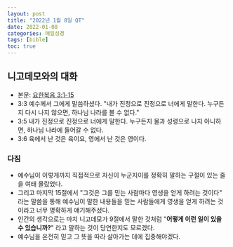 ```yaml
---
layout: post
title: "2022년 1월 8일 QT"
date: 2022-01-08
categories: 매일성경
tags: [bible]
toc: true
---
```


## 니고데모와의 대화
- 본문: [요한복음 3:1-15](https://www.bskorea.or.kr/bible/korbibReadpage.php?version=SAENEW&book=jhn&chap=3&sec=1&cVersion=&fontSize=15px&fontWeight=normal)
- 3:3 예수께서 그에게 말씀하셨다. "내가 진정으로 진정으로 너에게 말한다. 누구든지 다시 나지 않으면, 하나님 나라를 볼 수 없다."
- 3:5 내가 진정으로 진정으로 너에게 말한다. 누구든지 물과 성령으로 나지 아니하면, 하나님 나라에 들어갈 수 없다.
- 3:6 육에서 난 것은 육이요, 영에서 난 것은 영이다.

### 다짐
- 예수님이 이렇게까지 직접적으로 자신이 누군지이를 정확히 말하는 구절이 있는 줄을 여태 몰랐었다.
- 그리고 마지막 15절에서 "그것은 그를 믿는 사람마다 영생을 얻게 하려는 것이다" 라는 말씀을 통해 예수님이 말한 내용들을 믿는 사람들에게
  영생을 얻게 하려는 것이라고 너무 명확하게 얘기해주셨다.
- 인간의 생각으로는 마치 니고데모가 9절에서 말한 것처럼 "**어떻게 이런 일이 있을 수 있습니까?**" 라고 말하는 것이 당연한지도 모르겠다.
- 예수님을 온전히 믿고 그 뜻을 따라 살아가는 데에 집중해야겠다.
